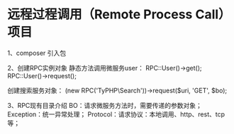远程过程调用（Remote Process Call）项目
===============

1、composer 引入包

2、创建RPC实例对象
静态方法调用微服务user：
RPC::User()->get();
RPC::User()->request();

创建搜索服务对象：
(new RPC('TyPHP\Search'))->request($uri, 'GET', $bo);

3、RPC现有目录介绍
BO：请求微服务方法时，需要传递的参数对象；
Exception：统一异常处理；
Protocol：请求协议：本地调用、http、rest、tcp等；

